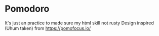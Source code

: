 # Pomodoro
It's just an practice to made sure my html skill not rusty
Design inspired (Uhum taken) from https://pomofocus.io/
